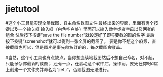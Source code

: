 # jietutool
#这个小工具能实现全屏截图、自主命名截图文件
最终出来的界面，里面有两个按键以及一个输入框
输入框（白色空白处）里面可以输入数字或者字母以及两者的组合
然后按下按键“save the file number”就设定好了即将要截的图的名字
最后按下按键“screenshot”就可以得到一张全屏的截图了。
要是你不想这个麻烦，直接截图也可以，但是图片是事先命名好的的，每次截图会覆盖。

#当然，这个小工具也有点缺点，当你想连续地截图然后不想自己命名，对不起，只能保存你最新的截图；
还有一点，在启动这个软件后，操作前，要先在你的d盘上创建一个文件夹并命名为“jietu”，否则截图无法进行。
